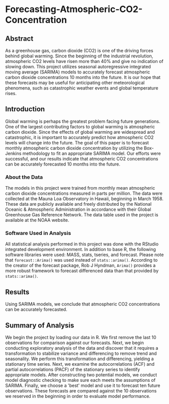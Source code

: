 # Forecasting-Atmospheric-CO2-Concentration

## Abstract

As a greenhouse gas, carbon dioxide (CO2) is one of the driving forces behind global warming. Since the beginning of the industrial revolution, atmospheric CO2 levels have risen more than 40% and give no indication of slowing down. This project utilizes seasonal autoregressive integrated moving average (SARIMA) models to accurately forecast atmospheric carbon dioxide concentrations 10 months into the future. It is our hope that these forecasts may be useful for anticipating other meteorological phenomena, such as catastrophic weather events and global temperature rises.

## Introduction

Global warming is perhaps the greatest problem facing future generations. One of the largest contributing factors to global warming is atmospheric carbon dioxide. Since the effects of global warming are widespread and catastrophic, it is important to accurately predict how atmospheric CO2 levels will change into the future. The goal of this paper is to forecast monthly atmospheric carbon dioxide concentration by utilizing the Box-Jenkins methodology to fit an appropriate SARIMA model. Our efforts were successful, and our results indicate that atmospheric CO2 concentrations can be accurately forecasted 10 months into the future.

### About the Data

The models in this project were trained from monthly mean atmospheric carbon dioxide concentrations measured in parts per million. The data were collected at the Mauna Loa Observatory in Hawaii, beginning in March 1958. These data are publicly available and freely distributed by the National Oceanic & Atmospheric Administration in accordance with their Global Greenhouse Gas Reference Network. The data table used in the project is available at the NOAA website.

### Software Used in Analysis

All statistical analysis performed in this project was done with the RStudio integrated development environment. In addition to base R, the following software libraries were used: MASS, stats, tseries, and forecast. Please note that `forecast::Arima()` was used instead of `stats::arima()`. According to the creator of the forecast package, Rob J Hyndman, `Arima()` provides a more robust framework to forecast differenced data than that provided by `stats::arima()`.

## Results

Using SARIMA models, we conclude that atmospheric CO2 concentrations can be accurately forecasted.

## Summary of Analysis

We begin the project by loading our data in R. We first remove the last 10 observations for comparison against our forecasts. Next, we begin conducting exploratory analysis of the data and discover that it requires a transformation to stabilize variance and differencing to remove trend and seasonality. We perform this transformation and differencing, yielding a stationary time series. Next, we examine the autocorrelations (ACF) and partial autocorrelations (PACF) of the stationary series to identify appropriate models. After constructing two potential models, we conduct model diagnostic checking to make sure each meets the assumptions of SARIMA. Finally, we choose a 'best' model and use it to forecast ten future observations. These forecasts are compared against the 10 observations we reserved in the beginning in order to evaluate model performance.
